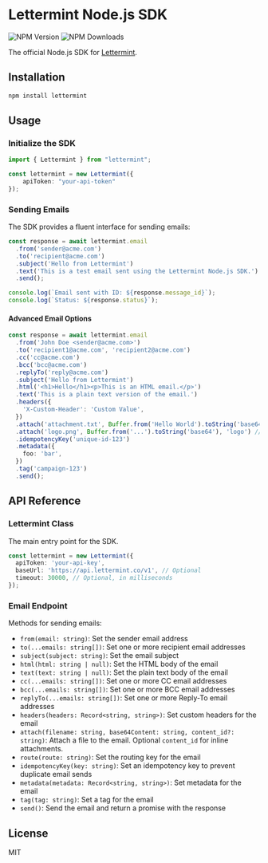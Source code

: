 # Lettermint Node.js SDK

![NPM Version](https://img.shields.io/npm/v/lettermint)
![NPM Downloads](https://img.shields.io/npm/dm/lettermint)

The official Node.js SDK for [Lettermint](https://lettermint.co).

## Installation

```bash
npm install lettermint
```

## Usage

### Initialize the SDK

```typescript
import { Lettermint } from "lettermint";

const lettermint = new Lettermint({
    apiToken: "your-api-token"
});
```

### Sending Emails

The SDK provides a fluent interface for sending emails:

```typescript
const response = await lettermint.email
  .from('sender@acme.com')
  .to('recipient@acme.com')
  .subject('Hello from Lettermint')
  .text('This is a test email sent using the Lettermint Node.js SDK.')
  .send();

console.log(`Email sent with ID: ${response.message_id}`);
console.log(`Status: ${response.status}`);
```

#### Advanced Email Options

```typescript
const response = await lettermint.email
  .from('John Doe <sender@acme.com>')
  .to('recipient1@acme.com', 'recipient2@acme.com')
  .cc('cc@acme.com')
  .bcc('bcc@acme.com')
  .replyTo('reply@acme.com')
  .subject('Hello from Lettermint')
  .html('<h1>Hello</h1><p>This is an HTML email.</p>')
  .text('This is a plain text version of the email.')
  .headers({
    'X-Custom-Header': 'Custom Value',
  })
  .attach('attachment.txt', Buffer.from('Hello World').toString('base64'))
  .attach('logo.png', Buffer.from('...').toString('base64'), 'logo') // Inline attachment
  .idempotencyKey('unique-id-123')
  .metadata({
    foo: 'bar',
  })
  .tag('campaign-123')
  .send();
```

## API Reference

### Lettermint Class

The main entry point for the SDK.

```typescript
const lettermint = new Lettermint({
  apiToken: 'your-api-key',
  baseUrl: 'https://api.lettermint.co/v1', // Optional
  timeout: 30000, // Optional, in milliseconds
});
```

### Email Endpoint

Methods for sending emails:

- `from(email: string)`: Set the sender email address
- `to(...emails: string[])`: Set one or more recipient email addresses
- `subject(subject: string)`: Set the email subject
- `html(html: string | null)`: Set the HTML body of the email
- `text(text: string | null)`: Set the plain text body of the email
- `cc(...emails: string[])`: Set one or more CC email addresses
- `bcc(...emails: string[])`: Set one or more BCC email addresses
- `replyTo(...emails: string[])`: Set one or more Reply-To email addresses
- `headers(headers: Record<string, string>)`: Set custom headers for the email
- `attach(filename: string, base64Content: string, content_id?: string)`: Attach a file to the email. Optional `content_id` for inline attachments.
- `route(route: string)`: Set the routing key for the email
- `idempotencyKey(key: string)`: Set an idempotency key to prevent duplicate email sends
- `metadata(metadata: Record<string, string>)`: Set metadata for the email
- `tag(tag: string)`: Set a tag for the email
- `send()`: Send the email and return a promise with the response

## License

MIT
